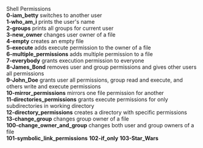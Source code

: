 Shell Permissions  
**0-iam_betty** switches to another user  
**1-who_am_i** prints the user's name  
**2-groups** prints all groups for current user  
**3-new_owner** changes user owner of a file  
**4-empty** creates an empty file  
**5-execute** adds execute permission to the owner of a file  
**6-multiple_permissions** adds multiple permission to a file  
**7-everybody** grants execution permission to everyone  
**8-James_Bond** removes user and group permissions and gives other users all permissions  
**9-John_Doe** grants user all permissions, group read and execute, and others write and execute permissions  
**10-mirror_permissions** mirrors one file permission for another  
**11-directories_permissions** grants execute permissions for only subdirectories in working directory  
**12-directory_permissions** creates a directory with specific permissions  
**13-change_group** changes group owner of a file  
**100-change_owner_and_group** changes both user and group owners of a file  
**101-symbolic_link_permissions**
**102-if_only**
**103-Star_Wars**
